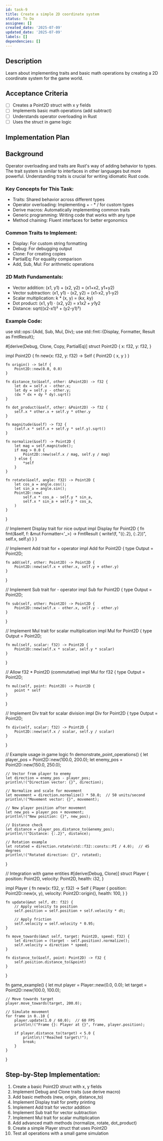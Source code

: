 ```yaml
---
id: task-9
title: Create a simple 2D coordinate system
status: To Do
assignee: []
created_date: '2025-07-09'
updated_date: '2025-07-09'
labels: []
dependencies: []
---
```


## Description

Learn about implementing traits and basic math operations by creating a 2D coordinate system for the game world.

## Acceptance Criteria

- [ ] Creates a Point2D struct with x y fields
- [ ] Implements basic math operations (add subtract)
- [ ] Understands operator overloading in Rust
- [ ] Uses the struct in game logic

## Implementation Plan

## Background

Operator overloading and traits are Rust's way of adding behavior to types. The trait system is similar to interfaces in other languages but more powerful. Understanding traits is crucial for writing idiomatic Rust code.

### Key Concepts for This Task:
- Traits: Shared behavior across different types
- Operator overloading: Implementing + - * / for custom types
- Derive macros: Automatically implementing common traits
- Generic programming: Writing code that works with any type
- Method chaining: Fluent interfaces for better ergonomics

### Common Traits to Implement:
- Display: For custom string formatting
- Debug: For debugging output
- Clone: For creating copies
- PartialEq: For equality comparison
- Add, Sub, Mul: For arithmetic operations

### 2D Math Fundamentals:
- Vector addition: (x1, y1) + (x2, y2) = (x1+x2, y1+y2)
- Vector subtraction: (x1, y1) - (x2, y2) = (x1-x2, y1-y2)
- Scalar multiplication: k * (x, y) = (k*x, k*y)
- Dot product: (x1, y1) · (x2, y2) = x1*x2 + y1*y2
- Distance: sqrt((x2-x1)² + (y2-y1)²)

### Example Code:
use std::ops::{Add, Sub, Mul, Div};
use std::fmt::{Display, Formatter, Result as FmtResult};

#[derive(Debug, Clone, Copy, PartialEq)]
struct Point2D {
    x: f32,
    y: f32,
}

impl Point2D {
    fn new(x: f32, y: f32) -> Self {
        Point2D { x, y }
    }
    
    fn origin() -> Self {
        Point2D::new(0.0, 0.0)
    }
    
    fn distance_to(&self, other: &Point2D) -> f32 {
        let dx = self.x - other.x;
        let dy = self.y - other.y;
        (dx * dx + dy * dy).sqrt()
    }
    
    fn dot_product(&self, other: &Point2D) -> f32 {
        self.x * other.x + self.y * other.y
    }
    
    fn magnitude(&self) -> f32 {
        (self.x * self.x + self.y * self.y).sqrt()
    }
    
    fn normalize(&self) -> Point2D {
        let mag = self.magnitude();
        if mag > 0.0 {
            Point2D::new(self.x / mag, self.y / mag)
        } else {
            *self
        }
    }
    
    fn rotate(&self, angle: f32) -> Point2D {
        let cos_a = angle.cos();
        let sin_a = angle.sin();
        Point2D::new(
            self.x * cos_a - self.y * sin_a,
            self.x * sin_a + self.y * cos_a,
        )
    }
}

// Implement Display trait for nice output
impl Display for Point2D {
    fn fmt(&self, f: &mut Formatter<'_>) -> FmtResult {
        write\!(f, "({:.2}, {:.2})", self.x, self.y)
    }
}

// Implement Add trait for + operator
impl Add for Point2D {
    type Output = Point2D;
    
    fn add(self, other: Point2D) -> Point2D {
        Point2D::new(self.x + other.x, self.y + other.y)
    }
}

// Implement Sub trait for - operator
impl Sub for Point2D {
    type Output = Point2D;
    
    fn sub(self, other: Point2D) -> Point2D {
        Point2D::new(self.x - other.x, self.y - other.y)
    }
}

// Implement Mul trait for scalar multiplication
impl Mul<f32> for Point2D {
    type Output = Point2D;
    
    fn mul(self, scalar: f32) -> Point2D {
        Point2D::new(self.x * scalar, self.y * scalar)
    }
}

// Allow f32 * Point2D (commutative)
impl Mul<Point2D> for f32 {
    type Output = Point2D;
    
    fn mul(self, point: Point2D) -> Point2D {
        point * self
    }
}

// Implement Div trait for scalar division
impl Div<f32> for Point2D {
    type Output = Point2D;
    
    fn div(self, scalar: f32) -> Point2D {
        Point2D::new(self.x / scalar, self.y / scalar)
    }
}

// Example usage in game logic
fn demonstrate_point_operations() {
    let player_pos = Point2D::new(100.0, 200.0);
    let enemy_pos = Point2D::new(150.0, 250.0);
    
    // Vector from player to enemy
    let direction = enemy_pos - player_pos;
    println\!("Direction vector: {}", direction);
    
    // Normalize and scale for movement
    let movement = direction.normalize() * 50.0;  // 50 units/second
    println\!("Movement vector: {}", movement);
    
    // New player position after movement
    let new_pos = player_pos + movement;
    println\!("New position: {}", new_pos);
    
    // Distance check
    let distance = player_pos.distance_to(&enemy_pos);
    println\!("Distance: {:.2}", distance);
    
    // Rotation example
    let rotated = direction.rotate(std::f32::consts::PI / 4.0);  // 45 degrees
    println\!("Rotated direction: {}", rotated);
}

// Integration with game entities
#[derive(Debug, Clone)]
struct Player {
    position: Point2D,
    velocity: Point2D,
    health: i32,
}

impl Player {
    fn new(x: f32, y: f32) -> Self {
        Player {
            position: Point2D::new(x, y),
            velocity: Point2D::origin(),
            health: 100,
        }
    }
    
    fn update(&mut self, dt: f32) {
        // Apply velocity to position
        self.position = self.position + self.velocity * dt;
        
        // Apply friction
        self.velocity = self.velocity * 0.95;
    }
    
    fn move_towards(&mut self, target: Point2D, speed: f32) {
        let direction = (target - self.position).normalize();
        self.velocity = direction * speed;
    }
    
    fn distance_to(&self, point: Point2D) -> f32 {
        self.position.distance_to(&point)
    }
}

fn game_example() {
    let mut player = Player::new(0.0, 0.0);
    let target = Point2D::new(100.0, 100.0);
    
    // Move towards target
    player.move_towards(target, 200.0);
    
    // Simulate movement
    for frame in 0..10 {
        player.update(1.0 / 60.0);  // 60 FPS
        println\!("Frame {}: Player at {}", frame, player.position);
        
        if player.distance_to(target) < 5.0 {
            println\!("Reached target\!");
            break;
        }
    }
}

## Step-by-Step Implementation:

1. Create a basic Point2D struct with x, y fields
2. Implement Debug and Clone traits (use derive macro)
3. Add basic methods (new, origin, distance_to)
4. Implement Display trait for pretty printing
5. Implement Add trait for vector addition
6. Implement Sub trait for vector subtraction
7. Implement Mul trait for scalar multiplication
8. Add advanced math methods (normalize, rotate, dot_product)
9. Create a simple Player struct that uses Point2D
10. Test all operations with a small game simulation
